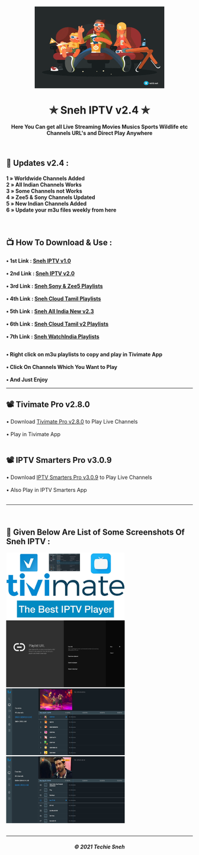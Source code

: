 <p align="center"><img src="images/snehiptv.gif" width="350" height="220"></p>
<h1 align="center"> ✯ Sneh IPTV v2.4 ✯ </h1>

<p align="center"><b>Here You Can get all Live Streaming Movies Musics Sports Wildlife etc Channels URL's and Direct Play Anywhere</b></p><br>

## 🍃 Updates v2.4 : 
 
<h4>

1 » Worldwide Channels Added<br>
2 » All Indian Channels Works<br>
3 » Some Channels not Works<br>
4 » Zee5 & Sony Channels Updated<br>
5 » New Indian Channels Added<br>
6 » Update your m3u files weekly from here<br>

</h4>

<br> 

## 📺 How To Download & Use : 

<h4>

• 1st Link : <a href="https://raw.githubusercontent.com/techiesneh/sneh-iptv-m3u/main/Redjoy%20Playlists/sneh-iptv-v1.m3u">Sneh IPTV v1.0</a>  <br><br>
• 2nd Link : <a href="https://raw.githubusercontent.com/techiesneh/sneh-iptv-m3u/main/Indian%20Playlists/sneh-iptv-new.m3u">Sneh IPTV v2.0</a>  <br><br>
• 3rd Link : <a href="https://raw.githubusercontent.com/techiesneh/sneh-iptv-m3u/main/Zee5%20%26%20Sony%20Playlists/Sony%26Zee5-Sneh-IPTV.m3u">Sneh Sony & Zee5 Playlists </a>  <br><br>
• 4th Link : <a href="https://raw.githubusercontent.com/techiesneh/sneh-iptv-m3u/main/Tamil%20Playlists/sneh-cloudtamil.m3u">Sneh Cloud Tamil Playlists </a>  <br><br>
• 5th Link : <a href="https://raw.githubusercontent.com/techiesneh/sneh-iptv-m3u/main/Indian%20Playlists/sneh-iptv-all-india.m3u">Sneh All India New v2.3 </a>  <br><br>
• 6th Link : <a href="https://raw.githubusercontent.com/techiesneh/sneh-iptv-m3u/main/Tamil%20Playlists/sneh-cloudtamil-v2.m3u">Sneh Cloud Tamil v2 Playlists </a>  <br><br>
• 7th Link : <a href="https://raw.githubusercontent.com/techiesneh/sneh-iptv-m3u/main/Indian%20Playlists/sneh-watchindia.m3u">Sneh WatchIndia Playlists </a>  <br><br>

• Right click on m3u playlists to copy and play in Tivimate App<br><br>
• Click On Channels Which You Want to Play<br><br>
• And Just Enjoy  


---

## 📽 Tivimate Pro v2.8.0

• Download <a href="https://files.moddroid.com/TiviMate%20IPTV%20Player/_TiviMate_2.8.0_Premium.apk">Tivimate Pro v2.8.0</a> to Play Live Channels<br><br>
• Play in Tivimate App<br><br>

## 📽 IPTV Smarters Pro v3.0.9

• Download <a href="https://files.moddroid.com/IPTV%20Smarters%20Pro/IPTV_Smarters_Pro_v3.0.9.4_-_Mod_-_Armeabi-v7a.apk">IPTV Smarters Pro v3.0.9</a> to Play Live Channels<br><br>
• Also Play in IPTV Smarters App<br><br>

---

</h4>
<br>


## 🍁 Given Below Are List of Some Screenshots Of Sneh IPTV : 


<div>

<img src="images/iptv1.jpg" alt="IPTV 1" width="320" height="180">
<img src="images/iptv2.jpg" alt="IPTV 2" width="320" height="180"><br>
<img src="images/iptv3.jpg" alt="IPTV 3" width="320" height="180">
<img src="images/iptv4.jpg" alt="IPTV 4" width="320" height="180"><br>

</div>

<br> 
  
---
<h5 align='center'>© 2021 Techie Sneh</h5>
